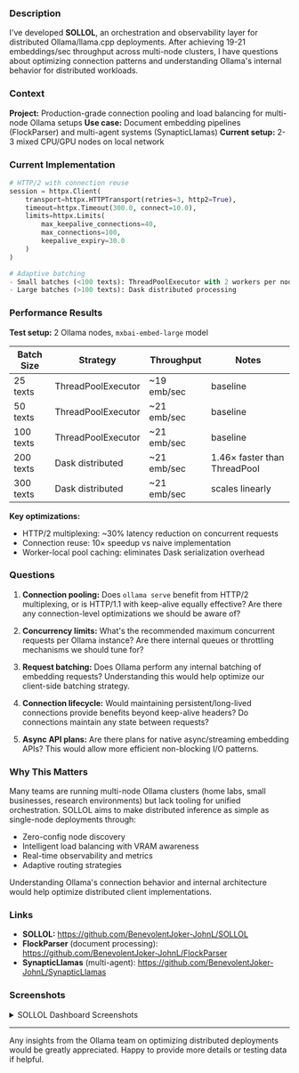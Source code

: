 ### Description

I've developed **SOLLOL**, an orchestration and observability layer for distributed Ollama/llama.cpp deployments. After achieving 19-21 embeddings/sec throughput across multi-node clusters, I have questions about optimizing connection patterns and understanding Ollama's internal behavior for distributed workloads.

### Context

**Project:** Production-grade connection pooling and load balancing for multi-node Ollama setups
**Use case:** Document embedding pipelines (FlockParser) and multi-agent systems (SynapticLlamas)
**Current setup:** 2-3 mixed CPU/GPU nodes on local network

### Current Implementation

```python
# HTTP/2 with connection reuse
session = httpx.Client(
    transport=httpx.HTTPTransport(retries=3, http2=True),
    timeout=httpx.Timeout(300.0, connect=10.0),
    limits=httpx.Limits(
        max_keepalive_connections=40,
        max_connections=100,
        keepalive_expiry=30.0
    )
)

# Adaptive batching
- Small batches (<100 texts): ThreadPoolExecutor with 2 workers per node
- Large batches (>100 texts): Dask distributed processing
```

### Performance Results

**Test setup:** 2 Ollama nodes, `mxbai-embed-large` model

| Batch Size | Strategy | Throughput | Notes |
|------------|----------|------------|-------|
| 25 texts | ThreadPoolExecutor | ~19 emb/sec | baseline |
| 50 texts | ThreadPoolExecutor | ~21 emb/sec | baseline |
| 100 texts | ThreadPoolExecutor | ~21 emb/sec | baseline |
| 200 texts | Dask distributed | ~21 emb/sec | 1.46× faster than ThreadPool |
| 300 texts | Dask distributed | ~21 emb/sec | scales linearly |

**Key optimizations:**
- HTTP/2 multiplexing: ~30% latency reduction on concurrent requests
- Connection reuse: 10× speedup vs naive implementation
- Worker-local pool caching: eliminates Dask serialization overhead

### Questions

1. **Connection pooling:** Does `ollama serve` benefit from HTTP/2 multiplexing, or is HTTP/1.1 with keep-alive equally effective? Are there any connection-level optimizations we should be aware of?

2. **Concurrency limits:** What's the recommended maximum concurrent requests per Ollama instance? Are there internal queues or throttling mechanisms we should tune for?

3. **Request batching:** Does Ollama perform any internal batching of embedding requests? Understanding this would help optimize our client-side batching strategy.

4. **Connection lifecycle:** Would maintaining persistent/long-lived connections provide benefits beyond keep-alive headers? Do connections maintain any state between requests?

5. **Async API plans:** Are there plans for native async/streaming embedding APIs? This would allow more efficient non-blocking I/O patterns.

### Why This Matters

Many teams are running multi-node Ollama clusters (home labs, small businesses, research environments) but lack tooling for unified orchestration. SOLLOL aims to make distributed inference as simple as single-node deployments through:

- Zero-config node discovery
- Intelligent load balancing with VRAM awareness
- Real-time observability and metrics
- Adaptive routing strategies

Understanding Ollama's connection behavior and internal architecture would help optimize distributed client implementations.

### Links

- **SOLLOL:** https://github.com/BenevolentJoker-JohnL/SOLLOL
- **FlockParser** (document processing): https://github.com/BenevolentJoker-JohnL/FlockParser
- **SynapticLlamas** (multi-agent): https://github.com/BenevolentJoker-JohnL/SynapticLlamas

### Screenshots

<details>
<summary>SOLLOL Dashboard Screenshots</summary>

**Node health monitoring:**
- 2 active Ollama nodes with latency and status tracking
- 100% success rate across distributed requests

**Real-time routing decisions:**
- Activity logs showing request/response patterns
- Latency tracking per embedding request (163ms-2.3sec)
- Integrated Dask/Ray cluster visualization

**Distributed processing:**
- Task distribution across cluster workers
- Automatic adaptive routing (local threads vs distributed)

</details>

---

Any insights from the Ollama team on optimizing distributed deployments would be greatly appreciated. Happy to provide more details or testing data if helpful.
